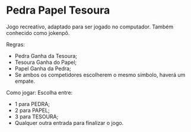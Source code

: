 # Pedra Papel Tesoura
 Jogo recreativo, adaptado para ser jogado no computador. Também conhecido como jokenpô.

Regras:
- Pedra Ganha da Tesoura;
- Tesoura Ganha do Papel;
- Papel Ganha da Pedra;
- Se ambos os competidores escolherem o mesmo símbolo, haverá um empate.

Como jogar: 
Escolha entre: 
- 1 para PEDRA; 
- 2 para PAPEL;
- 3 para TESOURA;
- Qualquer outra entrada para finalizar o jogo.
